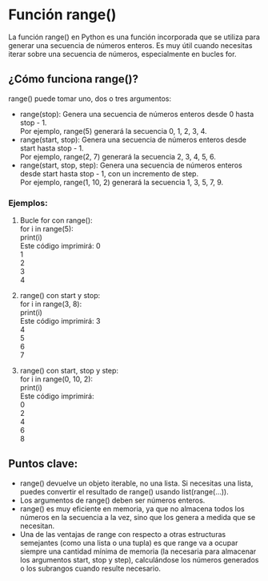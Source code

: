 # Función range()

La función range() en Python es una función incorporada que se utiliza para generar una secuencia de números enteros. Es muy útil cuando necesitas iterar sobre una secuencia de números, especialmente en bucles for.  

## ¿Cómo funciona range()?

range() puede tomar uno, dos o tres argumentos:  
- range(stop): Genera una secuencia de números enteros desde 0 hasta stop - 1.  
Por ejemplo, range(5) generará la secuencia 0, 1, 2, 3, 4.  
- range(start, stop): Genera una secuencia de números enteros desde start hasta stop - 1.  
Por ejemplo, range(2, 7) generará la secuencia 2, 3, 4, 5, 6.  
- range(start, stop, step): Genera una secuencia de números enteros desde start hasta stop - 1, con un incremento de step.  
Por ejemplo, range(1, 10, 2) generará la secuencia 1, 3, 5, 7, 9.

### Ejemplos:
1. Bucle for con range():  
for i in range(5):  
    print(i)  
Este código imprimirá: 
0  
1  
2  
3  
4  

2. range() con start y stop:  
for i in range(3, 8):  
    print(i)  
Este código imprimirá: 
3  
4  
5  
6  
7  

3. range() con start, stop y step:  
for i in range(0, 10, 2):  
    print(i)  
Este código imprimirá:  
0  
2  
4  
6  
8  

## Puntos clave:
- range() devuelve un objeto iterable, no una lista. Si necesitas una lista, puedes convertir el resultado de range() usando list(range(...)).  
- Los argumentos de range() deben ser números enteros.  
- range() es muy eficiente en memoria, ya que no almacena todos los números en la secuencia a la vez, sino que los genera a medida que se necesitan.  
- Una de las ventajas de range con respecto a otras estructuras semejantes (como una lista o una tupla) es que range va a ocupar siempre una cantidad mínima de memoria (la necesaria para almacenar los argumentos start, stop y step), calculándose los números generados o los subrangos cuando resulte necesario.  
